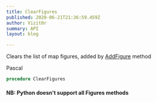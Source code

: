 ```yaml
---
title: ClearFigures
published: 2020-06-21T21:36:59.459Z
author: Vizit0r
summary: API
layout: blog

---
```


 

Clears the list of map figures, added by [AddFigure](../AddFigure) method


Pascal

```pascal
procedure ClearFigures
```

#### NB: Python doesn't support all Figures methods ####
